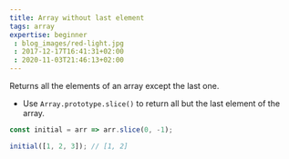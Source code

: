 ```yaml
---
title: Array without last element
tags: array
expertise: beginner
 : blog_images/red-light.jpg
 : 2017-12-17T16:41:31+02:00
 : 2020-11-03T21:46:13+02:00
---
```


Returns all the elements of an array except the last one.

- Use `Array.prototype.slice()` to return all but the last element of the array.

```js
const initial = arr => arr.slice(0, -1);
```

```js
initial([1, 2, 3]); // [1, 2]
```
